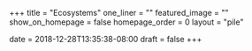 +++
title = "Ecosystems"
one_liner = ""
featured_image = ""
show_on_homepage = false
homepage_order = 0
layout = "pile"

date = 2018-12-28T13:35:38-08:00
draft = false
+++
